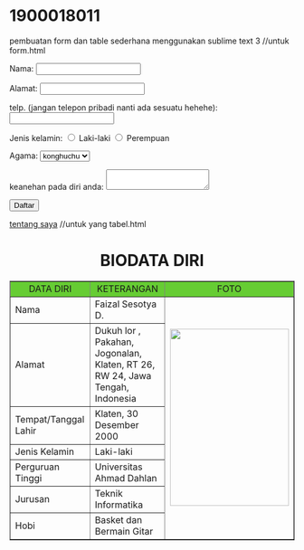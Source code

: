 # 1900018011
pembuatan form dan table sederhana menggunakan sublime text 3
//untuk form.html
<!DOCTYPE html>
<html>
<head>
    <title>forum</title>
</head>
<body>
        <p>
            <label>Nama:</label>
            <input type="text" name="nama"/>
        </p>
        <p>
            <label>Alamat:</label>
            <input type="text" name="Alamat"/>
        </p>
        <p>
            <label>telp. (jangan telepon pribadi nanti ada sesuatu hehehe):</label>
            <input type="text" name="telp"> 
        </p>
        <p>
            <label>Jenis kelamin:</label>
            <label><input type="radio" name="jenis_kelamin" value="laki-laki" /> Laki-laki</label>
            <label><input type="radio" name="jenis_kelamin" value="perempuan" /> Perempuan</label>
        </p>
        <p>
            <label>Agama:</label>
            <select name="agama">
                <option value="konghuchu">konghuchu</option>
                <option value="islam">Islam</option>
                <option value="kristen">Kristen</option>
                <option value="hindu">Hindu</option>
                <option value="budha">Budha</option>
            </select>
        </p>
        <p>
            <label>keanehan pada diri anda:</label>
            <textarea name="keanehan"></textarea>
        </p>
        <p>
            <input type="submit" name="submit" value="Daftar" />
        </p>
        <a href="tabel.html" target="blank">tentang saya</a>
    </form>
</body>
</html>
//untuk yang tabel.html
<!DOCTYPE html>
<html>
<head>
<title>BIODATA DIRI</title>
</head>
<body>
<h1 align="center">BIODATA DIRI</h1>
<table width="745" border="1" cellspacing="0" cellpadding="5" align="center">
<tr align="center" bgcolor="#66CC33">
<td width="174">DATA DIRI</td>
<td width="353">KETERANGAN</td>
<td width="232">FOTO</td>
</tr>
<tr>
<td>Nama</td>
<td>Faizal Sesotya D.</td>
<td rowspan="10" align="center"><img src="fotoprofil.jpg" width="210" height="313"></td>
</tr>
<tr>
<td>Alamat</td>
<td>Dukuh lor , Pakahan, Jogonalan, Klaten, RT 26, RW 24, Jawa Tengah, Indonesia </td>
</tr>
<tr>
<td>Tempat/Tanggal Lahir</td>
<td>Klaten, 30 Desember 2000</td>
</tr>
<tr>
<td>Jenis Kelamin</td>
<td>Laki-laki</td>
</tr>
<tr>
<td>Perguruan Tinggi</td>
<td>Universitas Ahmad Dahlan</td>
</tr>
<tr>
<td>Jurusan</td>
<td>Teknik Informatika</td>
</tr>
<tr>
<td>Hobi</td>
<td>Basket dan Bermain Gitar</td>
</tr>
</table>
</body>
</html>
